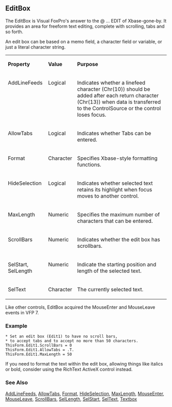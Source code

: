 ## EditBox

The EditBox is Visual FoxPro's answer to the @ ... EDIT of Xbase-gone-by. It provides an area for freeform text editing, complete with scrolling, tabs and so forth.

An edit box can be based on a memo field, a character field or variable, or just a literal character string.

<table>
<tr>
  <td width="25%" valign="top">
  <p><b>Property</b></p>
  </td>
  <td width="14%" valign="top">
  <p><b>Value</b></p>
  </td>
  <td width="61%" valign="top">
  <p><b>Purpose</b></p>
  </td>
 </tr>
<tr>
  <td width="25%" valign="top">
  <p>AddLineFeeds</p>
  </td>
  <td width="14%" valign="top">
  <p>Logical</p>
  </td>
  <td width="61%" valign="top">
  <p>Indicates whether a linefeed character (Chr(10)) should be added after each return character (Chr(13)) when data is transferred to the ControlSource or the control loses focus.</p>
  </td>
 </tr>
<tr>
  <td width="25%" valign="top">
  <p>AllowTabs</p>
  </td>
  <td width="14%" valign="top">
  <p>Logical</p>
  </td>
  <td width="61%" valign="top">
  <p>Indicates whether Tabs can be entered.</p>
  </td>
 </tr>
<tr>
  <td width="25%" valign="top">
  <p>Format</p>
  </td>
  <td width="14%" valign="top">
  <p>Character</p>
  </td>
  <td width="61%" valign="top">
  <p>Specifies Xbase-style formatting functions.</p>
  </td>
 </tr>
<tr>
  <td width="25%" valign="top">
  <p>HideSelection</p>
  </td>
  <td width="14%" valign="top">
  <p>Logical</p>
  </td>
  <td width="61%" valign="top">
  <p>Indicates whether selected text retains its highlight when focus moves to another control.</p>
  </td>
 </tr>
<tr>
  <td width="25%" valign="top">
  <p>MaxLength</p>
  </td>
  <td width="14%" valign="top">
  <p>Numeric</p>
  </td>
  <td width="61%" valign="top">
  <p>Specifies the maximum number of characters that can be entered.</p>
  </td>
 </tr>
<tr>
  <td width="25%" valign="top">
  <p>ScrollBars</p>
  </td>
  <td width="14%" valign="top">
  <p>Numeric</p>
  </td>
  <td width="61%" valign="top">
  <p>Indicates whether the edit box has scrollbars.</p>
  </td>
 </tr>
<tr>
  <td width="25%" valign="top">
  <p>SelStart, SelLength</p>
  </td>
  <td width="14%" valign="top">
  <p>Numeric</p>
  </td>
  <td width="61%" valign="top">
  <p>Indicate the starting position and length of the selected text.</p>
  </td>
 </tr>
<tr>
  <td width="25%" valign="top">
  <p>SelText</p>
  </td>
  <td width="14%" valign="top">
  <p>Character</p>
  </td>
  <td width="61%" valign="top">
  <p>The currently selected text.</p>
  </td>
 </tr>
</table>

Like other controls, EditBox acquired the MouseEnter and MouseLeave events in VFP 7.

### Example

```foxpro
* Set an edit box (Edit1) to have no scroll bars,
* to accept tabs and to accept no more than 50 characters.
ThisForm.Edit1.ScrollBars = 0
ThisForm.Edit1.AllowTabs = .T.
ThisForm.Edit1.MaxLength = 50
```

If you need to format the text within the edit box, allowing things like italics or bold, consider using the RichText ActiveX control instead.

### See Also

[AddLineFeeds](s4g832.md), [AllowTabs](s4g476.md), [Format](s4g312.md), [HideSelection](s4g506.md), [MaxLength](s4g558.md), [MouseEnter](s4g869.md), [MouseLeave](s4g869.md), [ScrollBars](s4g533.md), [SelLength](s4g391.md), [SelStart](s4g391.md), [SelText](s4g391.md), [Textbox](s4g548.md)